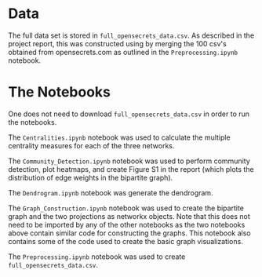 # Data
The full data set is stored in `full_opensecrets_data.csv`. As described in the project report, this was constructed using by merging the 100 csv's obtained from opensecrets.com as outlined in the `Preprocessing.ipynb` notebook. 

# The Notebooks
One does not need to download `full_opensecrets_data.csv` in order to run the notebooks. 

The `Centralities.ipynb` notebook was used to calculate the multiple centrality measures for each of the three networks.

The `Community_Detection.ipynb` notebook was used to perform community detection, plot heatmaps, and create Figure S1 in the report (which plots the distribution of edge weights in the bipartite graph).

The `Dendrogram.ipynb` notebook was generate the dendrogram.

The `Graph_Construction.ipynb` notebook was used to create the bipartite graph and the two projections as networkx objects. Note that this does not need to be imported by any of the other notebooks as the two notebooks above contain similar code for constructing the graphs. This notebook also contains some of the code used to create the basic graph visualizations.

The `Preprocessing.ipynb` notebook was used to create `full_opensecrets_data.csv`. 
